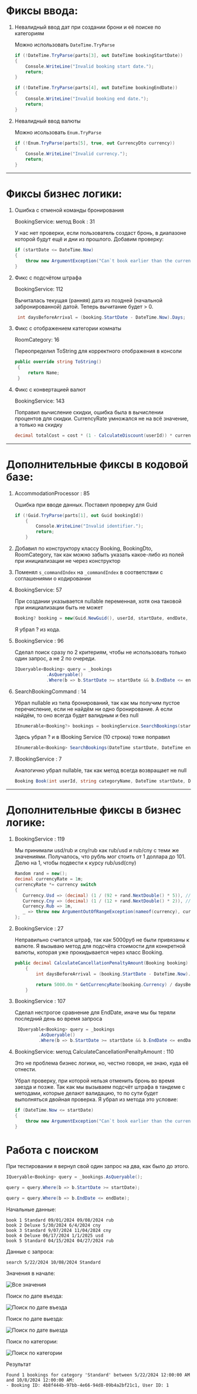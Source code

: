 # Фиксы ввода:

1. Невалидный ввод дат при создании брони и её поиске по категориям

   Можно использовать `DateTime.TryParse`
    ```csharp
    if (!DateTime.TryParse(parts[3], out DateTime bookingStartDate))
    {
        Console.WriteLine("Invalid booking start date.");
        return;
    }
    
    if (!DateTime.TryParse(parts[4], out DateTime bookingEndDate))
    {
        Console.WriteLine("Invalid booking end date.");
        return;
    }
    ```

2. Невалидный ввод валюты

   Можно исользовать `Enum.TryParse`
    ```csharp
    if (!Enum.TryParse(parts[5], true, out CurrencyDto currency))
    {
        Console.WriteLine("Invalid currency.");
        return;
    }
    ```

********************

# Фиксы бизнес логики:

1. Ошибка с отменой команды бронирования

   BookingService: метод Book : 31

   У нас нет проверки, если пользователь создаст бронь, в диапазоне которой
   будут ещё и дни из прошлого. Добавим проверку:

    ```csharp 
    if (startDate <= DateTime.Now)
    {
        throw new ArgumentException("Can`t book earlier than the current time");
    }
    ```

2. Фикс с подсчётом штрафа

   BookingService: 112

   Вычиталась текущая (ранняя) дата из поздней (начальной забронированной) датой.
   Теперь вычитание будет > 0.

   ```csharp
    int daysBeforeArrival = (booking.StartDate - DateTime.Now).Days;
   ```

3. Фикс с отображением категории комнаты

   RoomCategory: 16

   Переопределил ToString для корректного отображения в консоли
   ```csharp
   public override string ToString()
    {
        return Name;
    }
   ```

4. Фикс с конвертацией валют

   BookingService: 143

   Поправил вычисление скидки, ошибка была в вычислении процентов
   для скидки. CurrencyRate умножался не на всё значение, а только на скидку

   ```csharp
   decimal totalCost = cost * (1 - CalculateDiscount(userId)) * currencyRate
   ```

********************

# Дополнительные фиксы в кодовой базе:

1. AccommodationProcessor : 85

   Ошибка при вводе данных. Поставил проверку для Guid
   ```csharp
   if (!Guid.TryParse(parts[1], out Guid bookingId))
       {
           Console.WriteLine("Invalid identifier.");
           return;
       }
   ```

2. Добавил по конструктору классу Booking, BookingDto, RoomCategory,
   так как можно забыть указать какое-либо из полей при инициализации не через конструктор

3. Поменял `s_commandIndex` на `_commandIndex` в соответствии с
   соглашениями о кодировании

4. BookingService: 57

   При создании указывается nullable переменная, хотя она таковой при инициализации быть не может
   ```csharp
   Booking? booking = new(Guid.NewGuid(), userId, startDate, endDate, selectedCategory, currency, totalCost);
   ```

   Я убрал ? из кода.

5. BookingService : 96

   Сделал поиск сразу по 2 критериям, чтобы не использовать только один запрос, а не 2 по очереди.
   ```csharp
   IQueryable<Booking> query = _bookings
               .AsQueryable()
               .Where(b => b.StartDate >= startDate && b.EndDate <= endDate);
   ```

6. SearchBookingCommand : 14

   Убрал nullable из типа бронирований, так как мы получим пустое перечисление, если не
   найдём ни одно бронирование. А если найдём, то оно всегда будет валидным и без null
   ```csharp
   IEnumerable<Booking?> bookings = bookingService.SearchBookings(startDate, endDate, categoryName);
   ```
   Здесь убрал ? и в IBooking Service (10 строка) тоже поправил

   ```csharp
   IEnumerable<Booking> SearchBookings(DateTime startDate, DateTime endDate, string categoryName);
   ```

7. IBookingService : 7

   Аналогично убрал nullable, так как метод всегда возвращает не null

   ```csharp
   Booking Book(int userId, string categoryName, DateTime startDate, DateTime endDate, Currency currency);
   ```

********************

# Дополнительные фиксы в бизнес логике:

1. BookingService : 119

   Мы принимали usd/rub и cny/rub как rub/usd и rub/cny с теми же значениями.
   Получалось, что рубль мог стоить от 1 доллара до 101. Делю на 1, чтобы подвести к курсу rub/usd(cny)
   ```csharp
   Random rand = new();
   decimal currencyRate = 1m;
   currencyRate *= currency switch
   {
      Currency.Usd => (decimal) (1 / (92 + rand.NextDouble() * 5)), // 92 +- 5
      Currency.Cny => (decimal) (1 / (12 + rand.NextDouble() * 2)), // 12 +- 2
      Currency.Rub => 1m,
      _ => throw new ArgumentOutOfRangeException(nameof(currency), currency, null)
   };
   ```
2. BookingService : 27

   Неправильно считался штраф, так как 5000руб не были привязаны к валюте.
   Я вызываю метод для подсчёта стоимости для конкретной валюты, которая уже прокидывается
   через класс Booking.

   ```csharp
   public decimal CalculateCancellationPenaltyAmount(Booking booking)
       {
           int daysBeforeArrival = (booking.StartDate - DateTime.Now).Days;
   
           return 5000.0m * GetCurrencyRate(booking.Currency) / daysBeforeArrival;
       }
   ```

3. BookingService : 107

   Сделал нестрогое сравнение для EndDate,
   иначе мы бы теряли последний день во время запроса
   ```csharp
    IQueryable<Booking> query = _bookings
            .AsQueryable()
            .Where(b => b.StartDate >= startDate && b.EndDate <= endDate);
   ```

4. BookingService: метод CalculateCancellationPenaltyAmount : 110

   Это не проблема бизнес логики, но, честно говоря, не знаю, куда её отнести.

   Убрал проверку, при которой нельзя отменить бронь во время заезда и позже.
   Так как мы вызываем подсчёт штрафа в тандеме с методами,
   которые делают валидацию, то по сути будет выполняться двойная проверка.
   Я убрал из метода это условие:
    ```csharp 
    if (DateTime.Now <= startDate)
    {
        throw new ArgumentException("Can`t book earlier than the current time");
    }
    ```

# Работа с поиском

При тестировании я вернул свой один запрос на два, как было до этого.

```csharp
IQueryable<Booking> query = _bookings.AsQueryable();

query = query.Where(b => b.StartDate >= startDate);

query = query.Where(b => b.EndDate <= endDate);
```

Начальные данные:

```
book 1 Standard 09/01/2024 09/08/2024 rub
book 2 Deluxe 5/30/2024 6/4/2024 cny
book 3 Standard 9/07/2024 11/04/2024 cny
book 4 Deluxe 06/17/2024 1/1/2025 usd
book 5 Standard 04/15/2024 04/27/2024 rub
```

Данные с запроса:

```
search 5/22/2024 10/08/2024 Standard
```

Значения в начале:

![Все значения](../assets/initial.png)

Поиск по дате въезда:

![Поиск по дате въезда](../assets/first_query.png)

Поиск по дате выезда:

![Поиск по дате выезда](../assets/second_query.png)

Поиск по категории:

![Поиск по категории](../assets/third_query.png)

Результат

```
Found 1 bookings for category 'Standard' between 5/22/2024 12:00:00 AM and 10/8/2024 12:00:00 AM:
- Booking ID: 4b8f444b-97bb-4e66-94d8-09b4a2bf21c1, User ID: 1
```